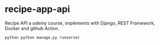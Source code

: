 # recipe-app-api
Recipe API a udemy course, implements with Django, REST Framework, Docker and github Action.


` python
  python manage.py runserver
`
